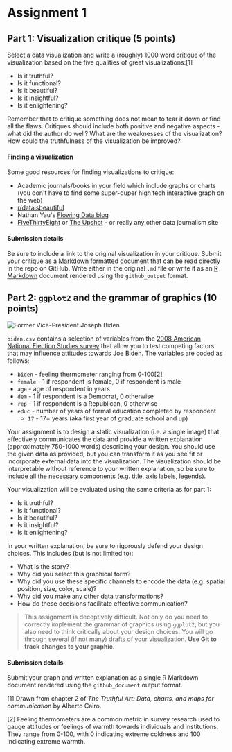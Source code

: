 
Assignment 1
============

Part 1: Visualization critique (5 points)
-----------------------------------------

Select a data visualization and write a (roughly) 1000 word critique of the visualization based on the five qualities of great visualizations:[1]

-   Is it truthful?
-   Is it functional?
-   Is it beautiful?
-   Is it insightful?
-   Is it enlightening?

Remember that to critique something does not mean to tear it down or find all the flaws. Critiques should include both positive and negative aspects - what did the author do well? What are the weaknesses of the visualization? How could the truthfulness of the visualization be improved?

#### Finding a visualization

Some good resources for finding visualizations to critique:

-   Academic journals/books in your field which include graphs or charts (you don't have to find some super-duper high tech interactive graph on the web)
-   [r/dataisbeautiful](https://www.reddit.com/r/dataisbeautiful/)
-   Nathan Yau's [Flowing Data blog](http://flowingdata.com/)
-   [FiveThirtyEight](https://fivethirtyeight.com/) or [The Upshot](https://www.nytimes.com/section/upshot) - or really any other data journalism site

#### Submission details

Be sure to include a link to the original visualization in your critique. Submit your critique as a [Markdown](http://daringfireball.net/projects/markdown/basics) formatted document that can be read directly in the repo on GitHub. Write either in the original `.md` file or write it as an [R Markdown](http://rmarkdown.rstudio.com/) document rendered using the `github_output` format.

Part 2: `ggplot2` and the grammar of graphics (10 points)
---------------------------------------------------------

![Former Vice-President Joseph Biden](https://s3.amazonaws.com/media.thecrimson.com/photos/2014/10/02/103651_1299339.jpg)

`biden.csv` contains a selection of variables from the [2008 American National Election Studies survey](http://www.electionstudies.org/) that allow you to test competing factors that may influence attitudes towards Joe Biden. The variables are coded as follows:

-   `biden` - feeling thermometer ranging from 0-100[2]
-   `female` - 1 if respondent is female, 0 if respondent is male
-   `age` - age of respondent in years
-   `dem` - 1 if respondent is a Democrat, 0 otherwise
-   `rep` - 1 if respondent is a Republican, 0 otherwise
-   `educ` - number of years of formal education completed by respondent
    -   `17` - 17+ years (aka first year of graduate school and up)

Your assignment is to design a static visualization (i.e. a single image) that effectively communicates the data and provide a written explanation (approximately 750-1000 words) describing your design. You should use the given data as provided, but you can transform it as you see fit or incorporate external data into the visualization. The visualization should be interpretable without reference to your written explanation, so be sure to include all the necessary components (e.g. title, axis labels, legends).

Your visualization will be evaluated using the same criteria as for part 1:

-   Is it truthful?
-   Is it functional?
-   Is it beautiful?
-   Is it insightful?
-   Is it enlightening?

In your written explanation, be sure to rigorously defend your design choices. This includes (but is not limited to):

-   What is the story?
-   Why did you select this graphical form?
-   Why did you use these specific channels to encode the data (e.g. spatial position, size, color, scale)?
-   Why did you make any other data transformations?
-   How do these decisions facilitate effective communication?

> This assignment is deceptively difficult. Not only do you need to correctly implement the grammar of graphics using `ggplot2`, but you also need to think critically about your design choices. You will go through several (if not many) drafts of your visualization. **Use Git to track changes to your graphic.**

#### Submission details

Submit your graph and written explanation as a single R Markdown document rendered using the `github_document` output format.

[1] Drawn from chapter 2 of *The Truthful Art: Data, charts, and maps for communication* by Alberto Cairo.

[2] Feeling thermometers are a common metric in survey research used to gauge attitudes or feelings of warmth towards individuals and institutions. They range from 0-100, with 0 indicating extreme coldness and 100 indicating extreme warmth.
